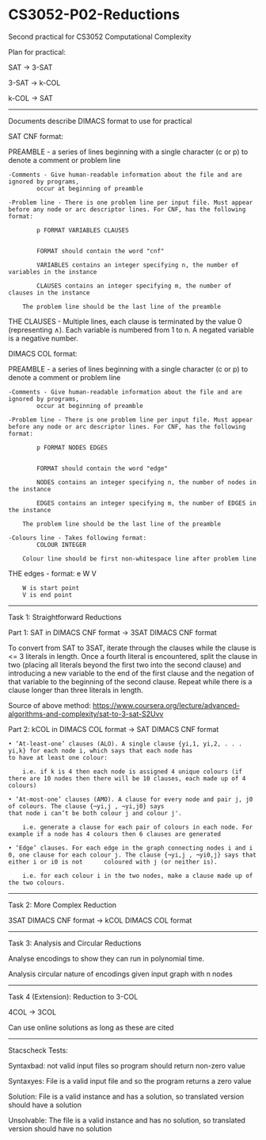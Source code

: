 # CS3052-P02-Reductions
Second practical for CS3052 Computational Complexity

Plan for practical:

SAT -> 3-SAT

3-SAT -> k-COL

k-COL -> SAT

--------------------------------------------------

Documents describe DIMACS format to use for practical

SAT CNF format:

PREAMBLE - a series of lines beginning with a single character (c or p) to denote
a comment or problem line

	-Comments - Give human-readable information about the file and are ignored by programs,
		    occur at beginning of preamble

	-Problem line - There is one problem line per input file. Must appear before any node or arc descriptor lines. For CNF, has the following format:

			p FORMAT VARIABLES CLAUSES

	
			FORMAT should contain the word "cnf"

			VARIABLES contains an integer specifying n, the number of variables in the instance

			CLAUSES contains an integer specifying m, the number of clauses in the instance

		The problem line should be the last line of the preamble

THE CLAUSES - Multiple lines, each clause is terminated by the value 0 (representing ∧).
	      Each variable is numbered from 1 to n. A negated variable is a negative number.

DIMACS COL format:

PREAMBLE - a series of lines beginning with a single character (c or p) to denote
a comment or problem line

	-Comments - Give human-readable information about the file and are ignored by programs,
		    occur at beginning of preamble

	-Problem line - There is one problem line per input file. Must appear before any node or arc descriptor lines. For CNF, has the following format:

			p FORMAT NODES EDGES

	
			FORMAT should contain the word "edge"

			NODES contains an integer specifying n, the number of nodes in the instance

			EDGES contains an integer specifying m, the number of EDGES in the instance

		The problem line should be the last line of the preamble

	-Colours line - Takes following format:
			COLOUR INTEGER

		Colour line should be first non-whitespace line after problem line

THE edges - format:
		e W V

		W is start point
		V is end point
--------------------------------------------------

Task 1: Straightforward Reductions

Part 1:
SAT in DIMACS CNF format -> 3SAT DIMACS CNF format

To convert from SAT to 3SAT, iterate through the clauses while the clause is <= 3 literals in length. 
Once a fourth literal is encountered, split the clause in two (placing all literals beyond the first two into the second clause) and
introducing a new variable to the end of the first clause and the negation of that variable to the beginning of the second clause.
Repeat while there is a clause longer than three literals in length.

Source of above method: https://www.coursera.org/lecture/advanced-algorithms-and-complexity/sat-to-3-sat-S2Uvv

Part 2:
kCOL in DIMACS COL format -> SAT DIMACS CNF format

	• ‘At-least-one’ clauses (ALO). A single clause {yi,1, yi,2, . . . yi,k} for each node i, which says that each node has
	to have at least one colour:

		i.e. if k is 4 then each node is assigned 4 unique colours (if there are 10 nodes then there will be 10 clauses, each made up of 4 colours)

	• ‘At-most-one’ clauses (AMO). A clause for every node and pair j, j0 of colours. The clause {¬yi,j , ¬yi,j0} says
	that node i can’t be both colour j and colour j'.

		i.e. generate a clause for each pair of colours in each node. For example if a node has 4 colours then 6 clauses are generated

	• ‘Edge’ clauses. For each edge in the graph connecting nodes i and i 0, one clause for each colour j. The clause {¬yi,j , ¬yi0,j} says that either i or i0 is not 		coloured with j (or neither is).
		
		i.e. for each colour i in the two nodes, make a clause made up of the two colours.

--------------------------------------------------

Task 2: More Complex Reduction

3SAT DIMACS CNF format -> kCOL DIMACS COL format

--------------------------------------------------

Task 3: Analysis and Circular Reductions

Analyse encodings to show they can run in polynomial time.

Analysis circular nature of encodings given input graph with n nodes

--------------------------------------------------

Task 4 (Extension): Reduction to 3-COL

4COL -> 3COL

Can use online solutions as long as these are cited

--------------------------------------------------

Stacscheck Tests:

Syntaxbad: not valid input files so program should return non-zero value

Syntaxyes: File is a valid input file and so the program returns a zero value

Solution: File is a valid instance and has a solution, so translated version should have a solution

Unsolvable: The file is a valid instance and has no solution, so translated version should have no solution




































